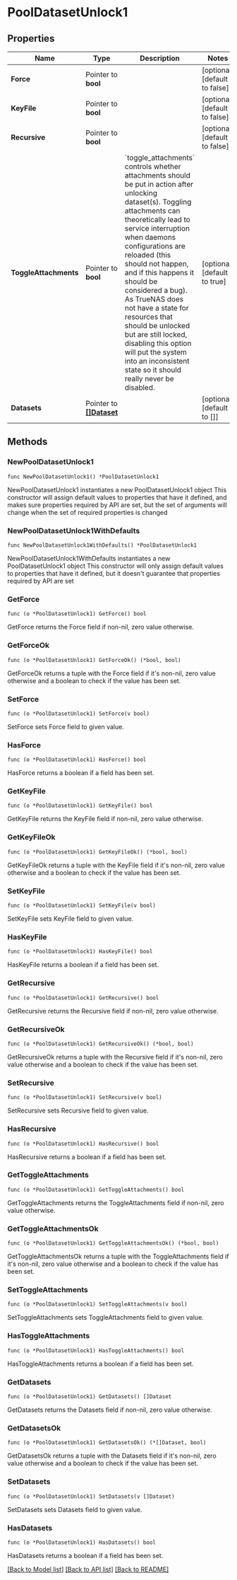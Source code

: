 # PoolDatasetUnlock1

## Properties

Name | Type | Description | Notes
------------ | ------------- | ------------- | -------------
**Force** | Pointer to **bool** |  | [optional] [default to false]
**KeyFile** | Pointer to **bool** |  | [optional] [default to false]
**Recursive** | Pointer to **bool** |  | [optional] [default to false]
**ToggleAttachments** | Pointer to **bool** | &#x60;toggle_attachments&#x60; controls whether attachments  should be put in action after unlocking dataset(s). Toggling attachments can theoretically lead to service interruption when daemons configurations are reloaded (this should not happen,  and if this happens it should be considered a bug). As TrueNAS does not have a state for resources that should be unlocked but are still locked, disabling this option will put the system into an inconsistent state so it should really never be disabled. | [optional] [default to true]
**Datasets** | Pointer to [**[]Dataset**](Dataset.md) |  | [optional] [default to []]

## Methods

### NewPoolDatasetUnlock1

`func NewPoolDatasetUnlock1() *PoolDatasetUnlock1`

NewPoolDatasetUnlock1 instantiates a new PoolDatasetUnlock1 object
This constructor will assign default values to properties that have it defined,
and makes sure properties required by API are set, but the set of arguments
will change when the set of required properties is changed

### NewPoolDatasetUnlock1WithDefaults

`func NewPoolDatasetUnlock1WithDefaults() *PoolDatasetUnlock1`

NewPoolDatasetUnlock1WithDefaults instantiates a new PoolDatasetUnlock1 object
This constructor will only assign default values to properties that have it defined,
but it doesn't guarantee that properties required by API are set

### GetForce

`func (o *PoolDatasetUnlock1) GetForce() bool`

GetForce returns the Force field if non-nil, zero value otherwise.

### GetForceOk

`func (o *PoolDatasetUnlock1) GetForceOk() (*bool, bool)`

GetForceOk returns a tuple with the Force field if it's non-nil, zero value otherwise
and a boolean to check if the value has been set.

### SetForce

`func (o *PoolDatasetUnlock1) SetForce(v bool)`

SetForce sets Force field to given value.

### HasForce

`func (o *PoolDatasetUnlock1) HasForce() bool`

HasForce returns a boolean if a field has been set.

### GetKeyFile

`func (o *PoolDatasetUnlock1) GetKeyFile() bool`

GetKeyFile returns the KeyFile field if non-nil, zero value otherwise.

### GetKeyFileOk

`func (o *PoolDatasetUnlock1) GetKeyFileOk() (*bool, bool)`

GetKeyFileOk returns a tuple with the KeyFile field if it's non-nil, zero value otherwise
and a boolean to check if the value has been set.

### SetKeyFile

`func (o *PoolDatasetUnlock1) SetKeyFile(v bool)`

SetKeyFile sets KeyFile field to given value.

### HasKeyFile

`func (o *PoolDatasetUnlock1) HasKeyFile() bool`

HasKeyFile returns a boolean if a field has been set.

### GetRecursive

`func (o *PoolDatasetUnlock1) GetRecursive() bool`

GetRecursive returns the Recursive field if non-nil, zero value otherwise.

### GetRecursiveOk

`func (o *PoolDatasetUnlock1) GetRecursiveOk() (*bool, bool)`

GetRecursiveOk returns a tuple with the Recursive field if it's non-nil, zero value otherwise
and a boolean to check if the value has been set.

### SetRecursive

`func (o *PoolDatasetUnlock1) SetRecursive(v bool)`

SetRecursive sets Recursive field to given value.

### HasRecursive

`func (o *PoolDatasetUnlock1) HasRecursive() bool`

HasRecursive returns a boolean if a field has been set.

### GetToggleAttachments

`func (o *PoolDatasetUnlock1) GetToggleAttachments() bool`

GetToggleAttachments returns the ToggleAttachments field if non-nil, zero value otherwise.

### GetToggleAttachmentsOk

`func (o *PoolDatasetUnlock1) GetToggleAttachmentsOk() (*bool, bool)`

GetToggleAttachmentsOk returns a tuple with the ToggleAttachments field if it's non-nil, zero value otherwise
and a boolean to check if the value has been set.

### SetToggleAttachments

`func (o *PoolDatasetUnlock1) SetToggleAttachments(v bool)`

SetToggleAttachments sets ToggleAttachments field to given value.

### HasToggleAttachments

`func (o *PoolDatasetUnlock1) HasToggleAttachments() bool`

HasToggleAttachments returns a boolean if a field has been set.

### GetDatasets

`func (o *PoolDatasetUnlock1) GetDatasets() []Dataset`

GetDatasets returns the Datasets field if non-nil, zero value otherwise.

### GetDatasetsOk

`func (o *PoolDatasetUnlock1) GetDatasetsOk() (*[]Dataset, bool)`

GetDatasetsOk returns a tuple with the Datasets field if it's non-nil, zero value otherwise
and a boolean to check if the value has been set.

### SetDatasets

`func (o *PoolDatasetUnlock1) SetDatasets(v []Dataset)`

SetDatasets sets Datasets field to given value.

### HasDatasets

`func (o *PoolDatasetUnlock1) HasDatasets() bool`

HasDatasets returns a boolean if a field has been set.


[[Back to Model list]](../README.md#documentation-for-models) [[Back to API list]](../README.md#documentation-for-api-endpoints) [[Back to README]](../README.md)



